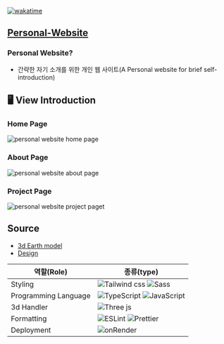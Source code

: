 [![wakatime](https://wakatime.com/badge/user/60e4818e-19d5-478c-9922-4c7fe3366bc4/project/115e46c9-f9cd-4027-b90d-4bb52e646394.svg)](https://wakatime.com/badge/user/60e4818e-19d5-478c-9922-4c7fe3366bc4/project/115e46c9-f9cd-4027-b90d-4bb52e646394)


## [Personal-Website](resetmerlin.onrender.com/)
### Personal Website?
- 간략한 자기 소개를 위한 개인 웹 사이트(A Personal website for brief self-introduction)




## 🖥 View Introduction
### Home Page
![personal website home page](https://github.com/resetmerlin/Personal-Website/assets/108568153/1e9fe52c-b1f9-4972-baa3-f9454ed4d33e)
### About Page
![personal website about page](https://github.com/resetmerlin/Personal-Website/assets/108568153/a8392f4c-d744-47f4-bf52-a56cbd27ac84)
### Project Page
![personal website project paget](https://github.com/resetmerlin/Personal-Website/assets/108568153/2eb8cce0-cdcd-4b0c-a5d2-9beeec7ffda7)


## Source
- [3d Earth model](https://sketchfab.com/3d-models/earth-c2e4294c32ea4d8b850e152fc26aeeb4)
- [Design](https://dribbble.com/shots/16604317-Personal-Portfolio-Landing-Page)


|역할(Role)|종류(type)|  
|-|- |
|Styling|![Tailwind css](https://img.shields.io/badge/Tailwind_CSS-38B2AC?style=for-the-badge&logo=tailwind-css&logoColor=white) ![Sass](https://img.shields.io/badge/Sass-CC6699?style=for-the-badge&logo=sass&logoColor=white)
|Programming Language|![TypeScript](https://img.shields.io/badge/typescript-%23007ACC.svg?style=for-the-badge&logo=typescript&logoColor=white) ![JavaScript](https://img.shields.io/badge/javascript-%23323330.svg?style=for-the-badge&logo=javascript&logoColor=%23F7DF1E)|
|3d Handler|![Three js](https://img.shields.io/badge/ThreeJs-black?style=for-the-badge&logo=three.js&logoColor=white)
|Formatting|![ESLint](https://img.shields.io/badge/ESLint-4B3263?style=for-the-badge&logo=eslint&logoColor=white) ![Prettier](https://img.shields.io/badge/Prettier-F7B93E?style=for-the-badge&logo=prettier&logoColor=white)|
|Deployment|![onRender](https://img.shields.io/badge/Render-46E3B7?style=for-the-badge&logo=render&logoColor=white)|
